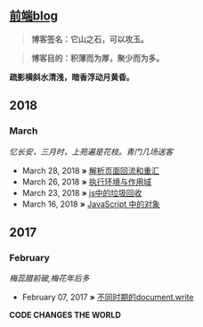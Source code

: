 ## [前端blog](http://qdxmq.com/)

> **博客签名：它山之石，可以攻玉。**

> **博客目的：积薄而为厚，聚少而为多。**

**疏影横斜水清浅，暗香浮动月黄昏。** 

## 2018
### March
*忆长安，三月时，上苑遍是花枝。青门几场送客*
* March 28, 2018 **»** [解析页面回流和重汇](https://github.com/abielzhang/blog/issues/5)
* March 26, 2018 **»** [执行环境与作用域](https://github.com/abielzhang/blog/issues/4)
* March 23, 2018 **»** [js中的垃圾回收](https://github.com/abielzhang/blog/issues/2)
* March 16, 2018 **»** [JavaScript 中的对象](https://github.com/abielzhang/blog/issues/1)

## 2017
### February
*梅蕊腊前破,梅花年后多*
* February 07, 2017 **»** [不同时期的document.write](https://github.com/abielzhang/blog/issues/3)

**CODE CHANGES THE WORLD** 
